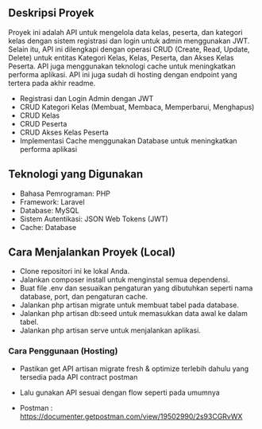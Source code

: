 ## Deskripsi Proyek

Proyek ini adalah API untuk mengelola data kelas, peserta, dan kategori kelas dengan sistem registrasi dan login untuk admin menggunakan JWT. Selain itu, API ini dilengkapi dengan operasi CRUD (Create, Read, Update, Delete) untuk entitas Kategori Kelas, Kelas, Peserta, dan Akses Kelas Peserta. API juga menggunakan teknologi cache untuk meningkatkan performa aplikasi. API ini juga sudah di hosting dengan endpoint yang tertera pada akhir readme.

- Registrasi dan Login Admin dengan JWT
- CRUD Kategori Kelas (Membuat, Membaca, Memperbarui, Menghapus)
- CRUD Kelas
- CRUD Peserta
- CRUD Akses Kelas Peserta
- Implementasi Cache menggunakan Database untuk meningkatkan performa aplikasi

## Teknologi yang Digunakan

- Bahasa Pemrograman: PHP
- Framework: Laravel
- Database: MySQL
- Sistem Autentikasi: JSON Web Tokens (JWT)
- Cache: Database

## Cara Menjalankan Proyek (Local)

- Clone repositori ini ke lokal Anda.
- Jalankan composer install untuk menginstal semua dependensi.
- Buat file .env dan sesuaikan pengaturan yang dibutuhkan seperti nama database, port, dan pengaturan cache.
- Jalankan php artisan migrate untuk membuat tabel pada database.
- Jalankan php artisan db:seed untuk memasukkan data awal ke dalam tabel.
- Jalankan php artisan serve untuk menjalankan aplikasi.

### Cara Penggunaan (Hosting)

- Pastikan get API artisan migrate fresh & optimize terlebih dahulu yang tersedia pada API contract postman
- Lalu gunakan API sesuai dengan flow seperti pada umumnya

- Postman : https://documenter.getpostman.com/view/19502990/2s93CGRvWX
